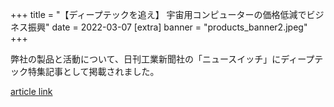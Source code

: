 +++
title = "【ディープテックを追え】 宇宙用コンピューターの価格低減でビジネス振興"
date = 2022-03-07
[extra]
banner = "products_banner2.jpeg"
+++

弊社の製品と活動について、日刊工業新聞社の「ニュースイッチ」にディープテック特集記事として掲載されました。

[article link](https://newswitch.jp/p/31131)
